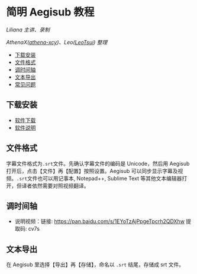 # 简明 Aegisub 教程

_Liliana 主讲、录制_

_AthenaX([athena-xcy](https://github.com/athena-xcy))、Leo([LeoTsui](https://www.github.com/LeoTsui)) 整理_

- [下载安装](#%e4%b8%8b%e8%bd%bd%e5%ae%89%e8%a3%85)
- [文件格式](#%e6%96%87%e4%bb%b6%e6%a0%bc%e5%bc%8f)
- [调时间轴](#%e8%b0%83%e6%97%b6%e9%97%b4%e8%bd%b4)
- [文本导出](#%e6%96%87%e6%9c%ac%e5%af%bc%e5%87%ba)
- [常见问题](#%e5%b8%b8%e8%a7%81%e9%97%ae%e9%a2%98)

## 下载安装

* [软件下载](http://www.aegisub.org/)  
* [软件说明](http://docs.aegisub.org/3.2/Main_Page/)

## 文件格式

字幕文件格式为`.srt`文件。先确认字幕文件的编码是 Unicode，然后用 Aegisub 打开后，点击【文件】再【配置】按照设置。Aegisub 可以同步显示字幕及视频。`.srt`文件也可以用记事本, Notepad++, Sublime Text 等其他文本编辑器打开，但译者依然需要对照视频翻译。
   
## 调时间轴

* 说明视频：链接: https://pan.baidu.com/s/1EYoTzAjPpgeTpcrh2QDXhw 提取码: cv7s 

## 文本导出

在 Aegisub 里选择【导出】再【存储】，命名以 `.srt` 结尾，存储成 srt 文件。
